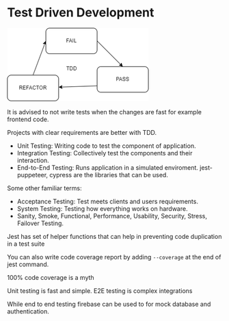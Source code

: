 # Test Driven Development

![](./assets/tdd)

It is advised to not write tests when the changes are fast for example frontend code.

Projects with clear requirements are better with TDD.

- Unit Testing: Writing code to test the component of application.
- Integration Testing: Collectively test the components and their interaction.
- End-to-End Testing: Runs application in a simulated enviroment. jest-puppeteer, cypress are the libraries that can be used.

Some other familiar terms:

- Acceptance Testing: Test meets clients and users requirements.
- System Testing: Testing how everything works on hardware.
- Sanity, Smoke, Functional, Performance, Usability, Security, Stress, Failover Testing.

Jest has set of helper functions that can help in preventing code duplication in a test suite

You can also write code coverage report by adding `--coverage` at the end of jest command.

100% code coverage is a myth

Unit testing is fast and simple. E2E testing is complex integrations

While end to end testing firebase can be used to for mock database and authentication.
